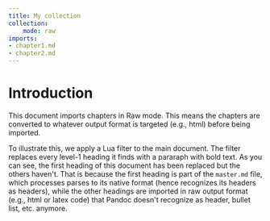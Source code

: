 ```yaml
---
title: My collection
collection:
    mode: raw
imports:
- chapter1.md
- chapter2.md
---
```


# Introduction

This document imports chapters in Raw mode. This means the chapters are converted to whatever output format is targeted (e.g., html) before being imported. 

To illustrate this, we apply a Lua filter to the main document. The filter replaces every level-1 heading it finds with a pararaph with bold text. As you can see, the first heading of this document has been replaced but the others haven't. That is because the first heading is part of the `master.md` file, which processes parses to its native format (hence recognizes its headers as headers), while the other headings are imported in raw output format (e.g., html or latex code) that Pandoc doesn't recognize as header, bullet list, etc. anymore. 